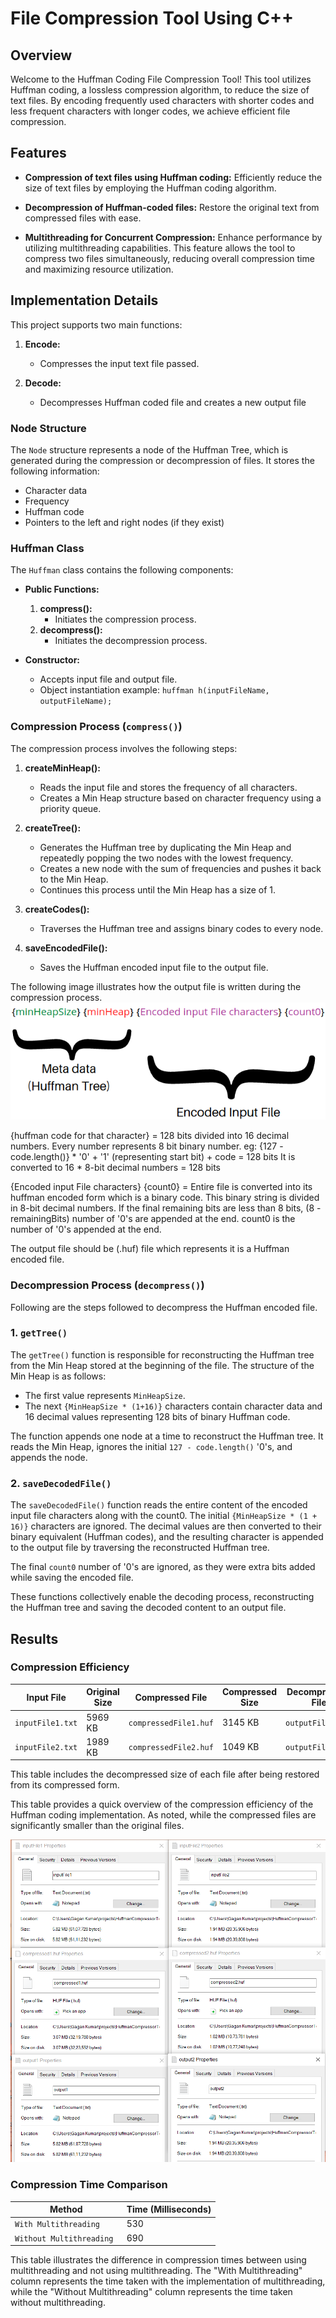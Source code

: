 #  File Compression Tool Using C++



## Overview

Welcome to the Huffman Coding File Compression Tool! This tool utilizes Huffman coding, a lossless compression algorithm, to reduce the size of text files. By encoding frequently used characters with shorter codes and less frequent characters with longer codes, we achieve efficient file compression.

## Features

- **Compression of text files using Huffman coding:** Efficiently reduce the size of text files by employing the Huffman coding algorithm.
  
- **Decompression of Huffman-coded files:** Restore the original text from compressed files with ease.

- **Multithreading for Concurrent Compression:** Enhance performance by utilizing multithreading capabilities. This feature allows the tool to compress two files simultaneously, reducing overall compression time and maximizing resource utilization.




## Implementation Details


This project supports two main functions:

1. **Encode:**
   - Compresses the input text file passed.

2. **Decode:**
   - Decompresses Huffman coded file and creates a new output file

### Node Structure

The `Node` structure represents a node of the Huffman Tree, which is generated during the compression or decompression of files. It stores the following information:
- Character data
- Frequency
- Huffman code
- Pointers to the left and right nodes (if they exist)

### Huffman Class

The `Huffman` class contains the following components:

- **Public Functions:**
  1. **compress():**
     - Initiates the compression process.
  2. **decompress():**
     - Initiates the decompression process.

- **Constructor:**
  - Accepts input file and output file.
  - Object instantiation example: `huffman h(inputFileName, outputFileName);`

### Compression Process (`compress()`)

The compression process involves the following steps:

1. **createMinHeap():**
   - Reads the input file and stores the frequency of all characters.
   - Creates a Min Heap structure based on character frequency using a priority queue.

2. **createTree():**
   - Generates the Huffman tree by duplicating the Min Heap and repeatedly popping the two nodes with the lowest frequency.
   - Creates a new node with the sum of frequencies and pushes it back to the Min Heap.
   - Continues this process until the Min Heap has a size of 1.

3. **createCodes():**
   - Traverses the Huffman tree and assigns binary codes to every node.

4. **saveEncodedFile():**
   - Saves the Huffman encoded input file to the output file.



The following image illustrates how the output file is written during the compression process.
![Output File Structure](images/huffman_image.png)

{huffman code for that character} = 128 bits divided into 16 decimal numbers. Every number represents 8 bit binary number.
eg: {127 - code.length()} * '0' + '1' (representing start bit) + code = 128 bits
It is converted to 16 * 8-bit decimal numbers = 128 bits

{Encoded input File characters} {count0} = Entire file is converted into its huffman encoded form which is a binary code. This binary string is divided in 8-bit decimal numbers. If the final remaining bits are less than 8 bits, (8 - remainingBits) number of '0's are appended at the end. count0 is the number of '0's appended at the end.

The output file should be (.huf) file which represents it is a Huffman encoded file.



### Decompression Process (`decompress()`)

 Following are the steps followed to decompress the Huffman encoded file.


### 1. `getTree()`

The `getTree()` function is responsible for reconstructing the Huffman tree from the Min Heap stored at the beginning of the file. The structure of the Min Heap is as follows:
- The first value represents `MinHeapSize`.
- The next `{MinHeapSize * (1+16)}` characters contain character data and 16 decimal values representing 128 bits of binary Huffman code.

The function appends one node at a time to reconstruct the Huffman tree. It reads the Min Heap, ignores the initial `127 - code.length()` '0's, and appends the node.

### 2. `saveDecodedFile()`

The `saveDecodedFile()` function reads the entire content of the encoded input file characters along with the count0. The initial `{MinHeapSize * (1 + 16)}` characters are ignored. The decimal values are then converted to their binary equivalent (Huffman codes), and the resulting character is appended to the output file by traversing the reconstructed Huffman tree.

The final `count0` number of '0's are ignored, as they were extra bits added while saving the encoded file.

These functions collectively enable the decoding process, reconstructing the Huffman tree and saving the decoded content to an output file.

## Results
### Compression Efficiency


| Input File       | Original Size | Compressed File   | Compressed Size | Decompressed File | Decompressed Size |
|-------------------|---------------|-------------------|------------------|-------------------|-------------------|
| `inputFile1.txt`  | 5969 KB       | `compressedFile1.huf` | 3145 KB          | `outputFile1.txt` | 5969 KB           |
| `inputFile2.txt`  | 1989 KB       | `compressedFile2.huf` | 1049 KB          | `outputFile2.txt` | 1989 KB           |

This table includes the decompressed size of each file after being restored from its compressed form. 


This table provides a quick overview of the compression efficiency of the Huffman coding implementation. As noted, while the compressed files are significantly smaller than the original files.

![Output File Structure](images/compression_times.png)

### Compression Time Comparison

| Method                 | Time (Milliseconds) |
|------------------------|----------------------|
| `With Multithreading`    | 530                  |
| `Without Multithreading `| 690                  |

This table illustrates the difference in compression times between using multithreading and not using multithreading. The "With Multithreading" column represents the time taken with the implementation of multithreading, while the "Without Multithreading" column represents the time taken without multithreading.








